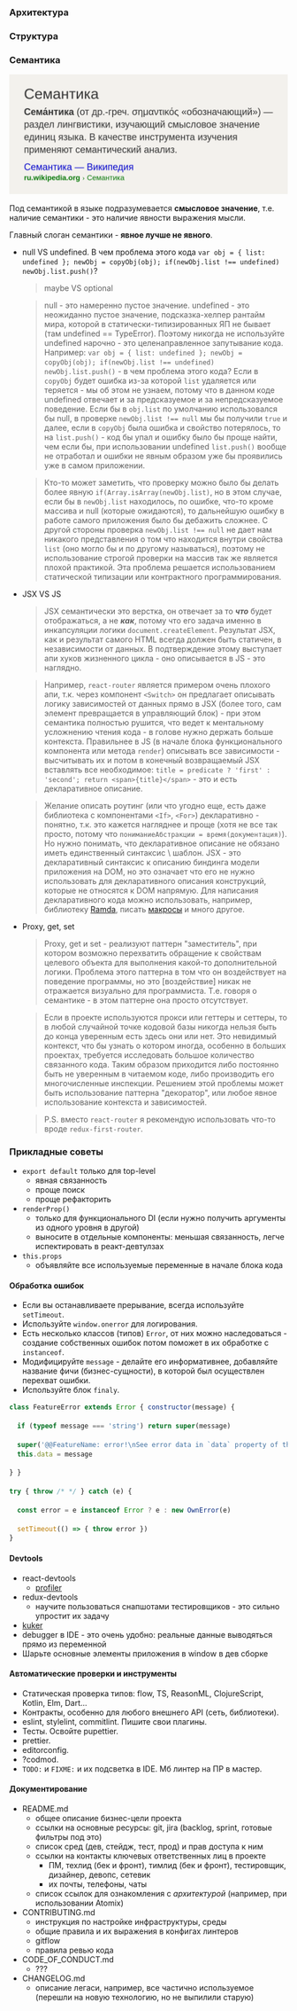 ### Архитектура

### Структура

### Семантика

![](lost-chapters-of-frontend-book/semantics-description.png)

Под семантикой в языке подразумевается **смысловое значение**, т.е. наличие семантики - это наличие явности выражения мысли.

Главный слоган семантики - **явное лучше не явного**.

- null VS undefined. В чем проблема этого кода `var obj = { list: undefined }; newObj = copyObj(obj); if(newObj.list !== undefined) newObj.list.push()`?
  > maybe VS optional

  > null - это намеренно пустое значение. undefined - это неожиданно пустое значение, подсказка-хелпер рантайм мира, которой в статически-типизированных ЯП не бывает (там undefined == TypeError). Поэтому никогда не используйте undefined нарочно - это целенаправленное запутывание кода. Например: `var obj = { list: undefined }; newObj = copyObj(obj); if(newObj.list !== undefined) newObj.list.push()` - в чем проблема этого кода? Если в `copyObj` будет ошибка из-за которой `list` удаляется или теряется - мы об этом не узнаем, потому что в данном коде undefined отвечает и за предсказуемое и за непредсказуемое поведение. Если бы в `obj.list` по умолчанию использовался бы null, в проверке `newObj.list !== null` мы бы получили `true` и далее, если в `copyObj` была ошибка и свойство потерялось, то на `list.push()` - код бы упал и ошибку было бы проще найти, чем если бы, при использовании undefined `list.push()` вообще не отработал и ошибки не явным образом уже бы проявились уже в самом приложении.

  > Кто-то может заметить, что проверку можно было бы делать более явную `if(Array.isArray(newObj.list)`, но в этом случае, если бы в `newObj.list` находилось, по ошибке, что-то кроме массива и null (которые ожидаются), то дальнейшую ошибку в работе самого приложения было бы дебажить сложнее. С другой стороны проверка `newObj.list !== null` не дает нам никакого представления о том что находится внутри свойства `list` (оно могло бы и по другому называться), поэтому не использование строгой проверки на массив так же является плохой практикой. Эта проблема решается использованием статической типизации или контрактного программирования.
- JSX VS JS
  > JSX семантически это верстка, он отвечает за то ***что*** будет отображаться, а не ***как***, потому что его задача именно в инкапсуляции логики `document.createElement`. Результат JSX, как и результат самого HTML всегда должен быть статичен, в независимости от данных. В подтверждение этому выступает апи хуков жизненного цикла - оно описывается в JS - это наглядно.

  > Например, `react-router` является примером очень плохого апи, т.к. через компонент `<Switch>` он предлагает описывать логику зависимостей от данных прямо в JSX (более того, сам элемент превращается в управляющий блок) - при этом семантика полностью рушится, что ведет к ментальному усложнению чтения кода - в голове нужно держать больше контекста. Правильнее в JS (в начале блока функционального компонента или метода `render`) описывать все зависимости - высчитывать их и потом в конечный возвращаемый JSX вставлять все необходимое: `title = predicate ? 'first' : 'second'; return <span>{title}</span>` - это и есть декларативное описание.

  > Желание описать роутинг (или что угодно еще, есть даже библиотека с компонентами `<If>`, `<For>`) декларативно - понятно, т.к. это кажется нагляднее и проще (хотя не все так просто, потому что `пониманиеАбстракции = время(документация)`). Но нужно понимать, что декларативное описание не обязано иметь единственный синтаксис \ шаблон. JSX - это декларативный синтаксис к описанию биндинга модели приложения на DOM, но это означает что его не нужно использовать для декларативного описания конструкций, которые не относятся к DOM напрямую. Для написания декларативного кода можно использовать, например, библиотеку [Ramda](https://ramdajs.com), писать [макросы](https://github.com/kentcdodds/babel-plugin-macros) и много другое.
- Proxy, get, set
  > Proxy, get и set - реализуют паттерн "заместитель", при котором возможно перехватить обращение к свойствам целевого объекта для выполнения какой-то дополнительной логики. Проблема этого паттерна в том что он воздействует на поведение программы, но это [воздействие] никак не отражается визуально для программиста. Т.е. говоря о семантике - в этом паттерне она просто отсутствует. 

  > Если в проекте используются прокси или геттеры и сеттеры, то в любой случайной точке кодовой базы никогда нельзя быть до конца уверенным есть здесь они или нет. Это невидимый контекст, что бы узнать о котором иногда, особенно в больших проектах, требуется исследовать большое количество связанного кода. Таким образом приходится либо постоянно быть не уверенным в читаемом коде, либо производить его многочисленные инспекции. Решением этой проблемы может быть использование паттерна "декоратор", или любое явное использование контекста и зависимостей.

  > P.S. вместо `react-router` я рекомендую использовать что-то вроде `redux-first-router`.

### Прикладные советы

- `export default` только для top-level
  - явная связанность
  - проще поиск
  - проще рефакторить
- `renderProp()`
  - только для функционального DI (если нужно получить аргументы из одного уровня в другой)
  - выносите в отдельные компоненты: меньшая связанность, легче испектировать в реакт-девтулзах
- `this.props`
  - объявляйте все используемые переменные в начале блока кода

#### Обработка ошибок

- Если вы останавливаете прерывание, всегда используйте `setTimeout`.
- Используйте `window.onerror` для логирования.
- Есть несколько классов (типов) `Error`, от них можно наследоваться - создание собственных ошибок потом поможет в их обработке с `instanceof`.
- Модифицируйте `message` - делайте его информативнее, добавляйте название фичи (бизнес-сущности), в которой был осуществлен перехват ошибки.
- Используйте блок `finaly`.

```javascript
class FeatureError extends Error { constructor(message) {

  if (typeof message === 'string') return super(message)

  super('@@FeatureName: error!\nSee error data in `data` property of this Error instance')
  this.data = message

} }

try { throw /* */ } catch (e) {

  const error = e instanceof Error ? e : new OwnError(e)

  setTimeout(() => { throw error })
}
```

#### Devtools

- react-devtools
  - [profiler](https://reactjs.org/blog/2018/09/10/introducing-the-react-profiler.html)
- redux-devtools
  - научите пользоваться снапшотами тестировщиков - это сильно упростит их задачу
- [kuker](https://github.com/krasimir/kuker)
- debugger в IDE - это очень удобно: реальные данные выводяться прямо из переменной
- Шарьте основные элементы приложения в window в дев сборке

#### Автоматические проверки и инструменты

- Статическая проверка типов: flow, TS, ReasonML, ClojureScript, Kotlin, Elm, Dart...
- Контракты, особенно для любого внешнего API (сеть, библиотеки).
- eslint, stylelint, commitlint. Пишите свои плагины.
- Тесты. Освойте pupettier.
- prettier.
- editorconfig.
- ?codmod.
- `TODO:` и `FIXME:` и их подсветка в IDE. Мб линтер на ПР в мастер.

#### Документирование

- README.md
  - общее описание бизнес-цели проекта
  - ссылки на основные ресурсы: git, jira (backlog, sprint, готовые фильтры под это)
  - список сред (дев, стейдж, тест, прод) и прав доступа к ним
  - ссылки на контакты ключевых ответственных лиц в проекте
    - ПМ, техлид (бек и фронт), тимлид (бек и фронт), тестировщик, дизайнер, девопс, сетевик
    - их почты, телефоны, чаты
  - список ссылок для ознакомления с *архитектурой* (например, при использовании Atomix)
- CONTRIBUTING.md
  - инструкция по настройке инфраструктуры, среды
  - общие правила и их выражения в конфигах линтеров
  - gitflow
  - правила ревью кода
- CODE_OF_CONDUCT.md
  - ???
- CHANGELOG.md
  - описание легаси, например, все частично используемое (перешли на новую технологию, но не выпилили старую)
